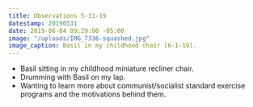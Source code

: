 ```yaml
---
title: Observations 5-31-19
datestamp: 20190531
date: 2019-06-04 09:29:00 -05:00
image: "/uploads/IMG_7336-squashed.jpg"
image_caption: Basil in my childhood chair [6-1-19].
---
```


- Basil sitting in my childhood miniature recliner chair.
- Drumming with Basil on my lap.
- Wanting to learn more about communist/socialist standard exercise programs and the motivations behind them.
